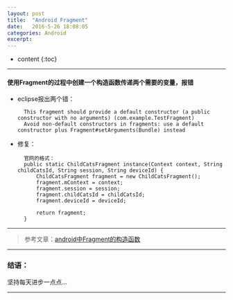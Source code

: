 ```yaml
---
layout: post
title:  "Android Fragment"
date:   2016-5-26 18:08:05
categories: Android
excerpt: 
---
```


* content
{:toc}

---

#### 使用Fragment的过程中创建一个构造函数传递两个需要的变量，报错

* eclipse报出两个错：

        This fragment should provide a default constructor (a public constructor with no arguments) (com.example.TestFragment)
        Avoid non-default constructors in fragments: use a default constructor plus Fragment#setArguments(Bundle) instead
        
* 修复：
        
        官网的格式：
        public static ChildCatsFragment instance(Context context, String childCatsId, String session, String deviceId) {
            ChildCatsFragment fragment = new ChildCatsFragment();
            fragment.mContext = context;
            fragment.session = session;
            fragment.childCatsId = childCatsId;
            fragment.deviceId = deviceId;

            return fragment;
        }

---

> 参考文章：[android中Fragment的构造函数](http://blog.csdn.net/anobodykey/article/details/22503413)

---

### 结语：

坚持每天进步一点点...

---